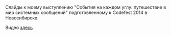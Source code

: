 Слайды к моему выступлению "События на каждом углу: путешествие в мир системных сообщений"
подготовленному к Codefest 2014 в Новосибирске.

Видео [здесь](http://2014.codefest.ru/lecture/951)
